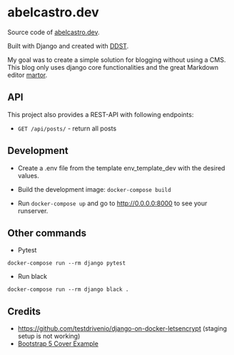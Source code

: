 # abelcastro.dev
Source code of [abelcastro.dev](https://abelcastro.dev). 

Built with Django and created with [DDST](https://github.com/abel-castro/ddst).

My goal was to create a simple solution for blogging without using a CMS.
This blog only uses django core functionalities and the great Markdown editor 
[martor](https://github.com/agusmakmun/django-markdown-editor).

## API
This project also provides a REST-API with following endpoints:

- `GET /api/posts/` - return all posts

## Development
- Create a .env file from the template env_template_dev with the desired values.

- Build the development image: ```docker-compose build ```

- Run ```docker-compose up``` and go to http://0.0.0.0:8000
to see your runserver.


## Other commands
- Pytest
```
docker-compose run --rm django pytest
```

- Run black
```
docker-compose run --rm django black .
```

## Credits
- https://github.com/testdrivenio/django-on-docker-letsencrypt (staging setup 
  is not working)
- [Bootstrap 5 Cover Example](https://getbootstrap.com/docs/5.0/examples/cover/)
